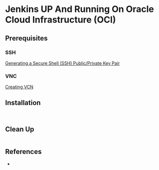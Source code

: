 # Jenkins UP And Running On Oracle Cloud Infrastructure (OCI)

## Prerequisites

### SSH

[Generating a Secure Shell (SSH) Public/Private Key Pair](GeneratingSshKey.md)

### VNC

[Creating VCN](CreatingVCN.md)


## Installation

```Powershell

```

```Powershell

```



## Clean Up 

```Powershell

```

## References
* 